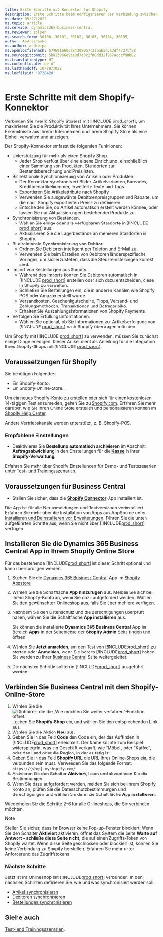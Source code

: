 ```yaml
---
title: Erste Schritte mit Konnektor für Shopify
description: Erste Schritte beim Konfigurieren der Verbindung zwischen Business Central und Shopify
ms.date: 05/27/2022
ms.topic: article
ms.service: dynamics365-business-central
ms.reviewer: solsen
ms.search.form: 30100, 30101, 30102, 30103, 30104, 30135,
author: AndreiPanko
ms.author: andreipa
ms.openlocfilehash: b79691660ca84309057c3abab3d3a3df47271f58
ms.sourcegitcommit: 5bb13966e9ba8d7a3c2f00dd32f167acccf90b82
ms.translationtype: HT
ms.contentlocale: de-AT
ms.lasthandoff: 10/28/2022
ms.locfileid: "9728428"
---
```

# <a name="get-started-with-the-shopify-connector"></a>Erste Schritte mit dem Shopify-Konnektor

Verbinden Sie Ihre(n) Shopify Store(s) mit [!INCLUDE [prod_short](../includes/prod_short.md)], um maximieren Sie die Produktivität Ihres Unternehmens. Sie können Erkenntnisse aus Ihrem Unternehmen und Ihrem Shopify Store als eine Einheit verwalten und anzeigen.

Der Shopify-Konnektor umfasst die folgenden Funktionen:

- Unterstützung für mehr als einen Shopify Shop.
  - Jeder Shop verfügt über eine eigene Einrichtung, einschließlich einer Sammlung von Produkten, Standorten zur Bestandsberechnung und Preislisten.  
- Bidirektionale Synchronisierung von Artikeln oder Produkten.
  - Der Konnektor synchronisiert Bilder, Artikelvarianten, Barcodes, Kreditorenartikelnummer, erweiterte Texte und Tags.  
  - Exportieren Sie Artikelattribute nach Shopify.  
  - Verwenden Sie ausgewählte Debitorenpreisgruppen und Rabatte, um die nach Shopify exportierten Preise zu definieren.  
  - Entscheiden Sie, ob Artikel automatisch erstellt werden können, oder lassen Sie nur Aktualisierungen bestehender Produkte zu.  
- Synchronisierung von Beständen.
  - Wählen Sie einige oder alle verfügbaren Standorte in [!INCLUDE [prod_short](../includes/prod_short.md)] aus.  
  - Aktualisieren Sie die Lagerbestände an mehreren Standorten in Shopify.  
- Bi-direktionale Synchronisierung von Debitor.
  - Ordnen Sie Debitoren intelligent per Telefon und E-Mail zu.  
  - Verwenden Sie beim Erstellen von Debitoren länderspezifische Vorlagen, um sicherzustellen, dass die Steuereinstellungen korrekt sind.  
- Import von Bestellungen aus Shopify.
  - Während des Imports können Sie Debitoren automatisch in [!INCLUDE [prod_short](../includes/prod_short.md)] erstellen oder sich dazu entscheiden, diese in Shopify zu verwalten.  
  - Schließen Sie Bestellungen ein, die in anderen Kanälen wie Shopify POS oder Amazon erstellt wurde.  
  - Versandkosten, Geschenkgutscheine, Tipps, Versand- und Zahlungsmethoden, Transaktionen und Betrugsrisiko.  
  - Erhalten Sie Auszahlungsinformationen von Shopify Payments.  
- Verfolgen Sie Erfüllungsinformationen.
  - Wählen Sie optional, ob Sie Informationen zur Artikelverfolgung von [!INCLUDE [prod_short](../includes/prod_short.md)] nach Shopify übertragen möchten.  

Um Shopify mit [!INCLUDE [prod_short](../includes/prod_short.md)] zu verwenden, müssen Sie zunächst einige Dinge erledigen. Dieser Artikel dient als Anleitung für die Integration Ihres Shopify-Shops mit [!INCLUDE [prod_short](../includes/prod_short.md)].

## <a name="prerequisites-for-shopify"></a>Voraussetzungen für Shopify

Sie benötigen Folgendes:

- Ein Shopify-Konto.
- Ein Shopify-Online-Store.

Um ein neues Shopify-Konto zu erstellen oder sich für einen kostenlosen 14-tägigen Test anzumelden, gehen Sie zu [Shopify.com](https://www.shopify.com/). Erfahren Sie mehr darüber, wie Sie Ihren Online Store erstellen und personalisieren können im [Shopify Help Center](https://help.shopify.com/).
  
Andere Vertriebskanäle werden unterstützt, z. B. Shopify-POS.

### <a name="recommended-settings"></a>Empfohlene Einstellungen

- Deaktivieren Sie **Bestellung automatisch archivieren** im Abschnitt **Auftragsabwicklung** in den Einstellungen für die [**Kasse**](https://www.shopify.com/admin/settings/checkout) in Ihrer **Shopify-Verwaltung**.

Erfahren Sie mehr über Shopify Einstellungen für Demo- und Testszenarien unter [Test- und Trainingsszenarien](/dynamics365/business-central/dev-itpro/administration/admin-shopify-connector#preparation).

## <a name="prerequisites-for-business-central"></a>Voraussetzungen für Business Central

- Stellen Sie sicher, dass die **[Shopify Connector](https://go.microsoft.com/fwlink/?linkid=2196238)**-App installiert ist.

Die App ist für alle Neuanmeldungen und Testversionen vorinstalliert. Erfahren Sie mehr über die Installation von Apps aus AppSource unter [Installieren und Deinstallieren von Erweiterungen](../ui-extensions-install-uninstall.md#install). Führen Sie die unten aufgeführten Schritte aus, wenn Sie nicht über [!INCLUDE[prod_short](../includes/prod_short.md)] verfügen.

## <a name="install-the-dynamics-365-business-central-app-to-your-shopify-online-store"></a>Installieren Sie die Dynamics 365 Business Central App in Ihrem Shopify Online Store

Für das bestehende [!INCLUDE[prod_short](../includes/prod_short.md)] ist dieser Schritt optional und kann übersprungen werden.

1. Suchen Sie die [Dynamics 365 Business Central](https://apps.shopify.com/dynamics-365-business-central)-App im [Shopify Appstore](https://apps.shopify.com/)
2. Wählen Sie die Schaltfläche **App hinzufügen** aus. Melden Sie sich bei Ihrem Shopify-Konto an, wenn Sie dazu aufgefordert werden. Wählen Sie den gewünschten Onlineshop aus, falls Sie über mehrere verfügen.
3. Nachdem Sie den Datenschutz und die Berechtigungen überprüft haben, wählen Sie die Schaltfläche **App installieren** aus.

   Sie können die installierte **Dynamics 365 Business Central** App im Bereich **Apps** in der Seitenleiste der **Shopify Admin** Seite finden und öffnen.
4. Wählen Sie **Jetzt anmelden**, um den Test von [!INCLUDE[prod_short](../includes/prod_short.md)] zu starten oder **Anmelden**, wenn Sie bereits [!INCLUDE[prod_short](../includes/prod_short.md)] haben. Sie werden zu Ihrer [Business Central](https://businesscentral.dynamics.com) Seite weitergeleitet.
5. Die nächsten Schritte sollten in [!INCLUDE[prod_short](../includes/prod_short.md)] ausgeführt werden.

## <a name="connect-business-central-to-the-shopify-online-store"></a>Verbinden Sie Business Central mit dem Shopify-Online-Store

1. Wählen Sie die ![Glühbirne, die die „Wie möchten Sie weiter verfahren“-Funktion öffnet.](../media/ui-search/search_small.png "Wie möchten Sie weiter verfahren?") , geben Sie **Shopify-Shop** ein, und wählen Sie den entsprechenden Link aus.
2. Wählen Sie die Aktion **Neu** aus.  
3. Geben Sie in das Feld **Code** den Code ein, der das Auffinden in [!INCLUDE[prod_short](../includes/prod_short.md)] erleichtert. Der Name könnte zum Beispiel widerspiegeln, was ein Geschäft verkauft, wie “Möbel„ oder “Kaffee“, oder das Land oder die Region, in der es tätig ist.
4. Geben Sie in das Feld **Shopify URL** die URL Ihres Online-Shops ein, die verbunden sein muss. Verwenden Sie das folgende Format: `https://{shop}.myshopify.com/`.
5. Aktivieren Sie den Schalter **Aktiviert**, lesen und akzeptieren Sie die Bestimmungen.
6. Wenn Sie dazu aufgefordert werden, melden Sie sich bei Ihrem Shopify Konto an, prüfen Sie die Datenschutzbestimmungen und Berechtigungen und wählen Sie dann die Schaltfläche **App installieren**.

Wiederholen Sie die Schritte 2–6 für alle Onlineshops, die Sie verbinden möchten.

> [!NOTE]
> Stellen Sie sicher, dass Ihr Browser keine Pop-up-Fenster blockiert. Wenn Sie den Schalter **Aktiviert** aktivieren, öffnet das System die Seite **Warte auf Antwort - schließe diese Seite nicht**, die auf einen Zugriffs-Token von Shopify wartet. Wenn diese Seite geschlossen oder blockiert ist, können Sie keine Verbindung zu Shopify herstellen. Erfahren Sie mehr unter [Anforderung des Zugriffstokens](troubleshoot.md#request-the-access-token)

### <a name="next-steps"></a>Nächste Schritte

Jetzt ist Ihr Onlineshop mit [!INCLUDE[prod_short](../includes/prod_short.md)] verbunden. In den nächsten Schritten definieren Sie, wie und was synchronisiert werden soll.

- [Artikel synchronisieren](synchronize-items.md)
- [Debitoren synchronisieren](synchronize-customers.md)
- [Bestellungen synchronisieren](synchronize-orders.md)

## <a name="see-also"></a>Siehe auch 

[Test- und Trainingsszenarien](/dynamics365/business-central/dev-itpro/administration/admin-shopify-connector).
